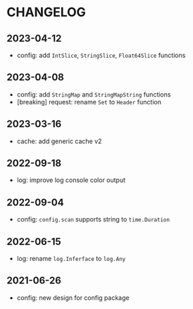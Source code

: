 # CHANGELOG

## 2023-04-12

- config: add `IntSlice`, `StringSlice`, `Float64Slice` functions

## 2023-04-08

- config: add `StringMap` and `StringMapString` functions
- [breaking] request: rename `Set` to `Header` function

## 2023-03-16

- cache: add generic cache v2

## 2022-09-18

- log: improve log console color output

## 2022-09-04

- config: `config.scan` supports string to `time.Duration`

## 2022-06-15

- log: rename `log.Inferface` to `log.Any`

## 2021-06-26

- config: new design for config package
